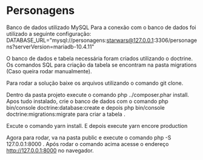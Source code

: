 # Personagens

Banco de dados utilizado MySQL
Para a conexão com o banco de dados foi utilizado a seguinte configuração:
DATABASE_URL="mysql://personagens:starwars@127.0.0.1:3306/personagens?serverVersion=mariadb-10.4.11"

O banco de dados e tabela necessária foram criados utilizando o doctrine.
Os comandos SQL para criação da tabela se encontram na pasta migrations (Caso queira rodar manualmente).

Para rodar a solução baixe os arquivos utilizando o comando git clone.

Dentro da pasta projeto execute o comando php ../composer.phar install. 
Apos tudo instalado, crie o banco de dados com o comando php bin/console doctrine:database:create 
e depois php bin/console doctrine:migrations:migrate para criar a tabela .

Excute o comando yarn install.
E depois execute yarn encore production 


Agora para rodar, va na pasta public e execute o comando php -S 127.0.0.1:8000 .
Após rodar o comando acima acesse o endereço http://127.0.0.1:8000 no navegador.



